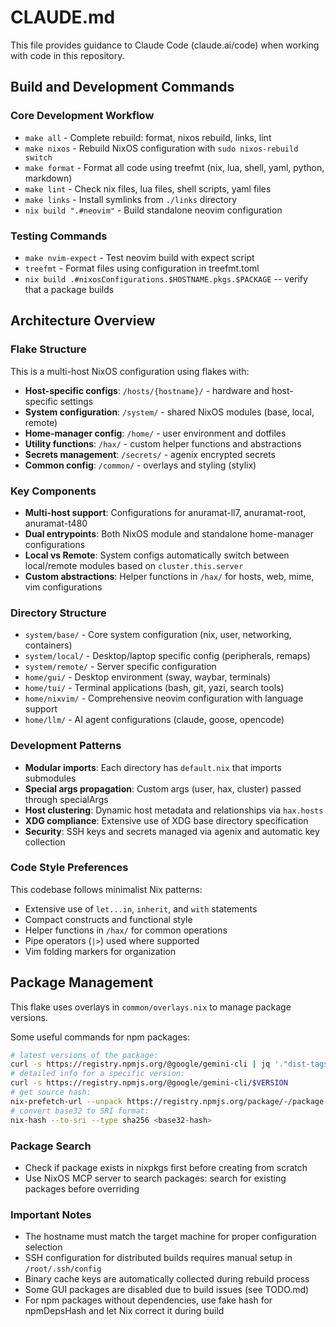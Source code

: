 # CLAUDE.md

This file provides guidance to Claude Code (claude.ai/code) when working with
code in this repository.

## Build and Development Commands

### Core Development Workflow

- `make all` - Complete rebuild: format, nixos rebuild, links, lint
- `make nixos` - Rebuild NixOS configuration with `sudo nixos-rebuild switch`
- `make format` - Format all code using treefmt (nix, lua, shell, yaml, python,
  markdown)
- `make lint` - Check nix files, lua files, shell scripts, yaml files
- `make links` - Install symlinks from `./links` directory
- `nix build ".#neovim"` - Build standalone neovim configuration

### Testing Commands

- `make nvim-expect` - Test neovim build with expect script
- `treefmt` - Format files using configuration in treefmt.toml
- `nix build .#nixosConfigurations.$HOSTNAME.pkgs.$PACKAGE` -- verify that a
  package builds

## Architecture Overview

### Flake Structure

This is a multi-host NixOS configuration using flakes with:

- **Host-specific configs**: `/hosts/{hostname}/` - hardware and host-specific
  settings
- **System configuration**: `/system/` - shared NixOS modules (base, local,
  remote)
- **Home-manager config**: `/home/` - user environment and dotfiles
- **Utility functions**: `/hax/` - custom helper functions and abstractions
- **Secrets management**: `/secrets/` - agenix encrypted secrets
- **Common config**: `/common/` - overlays and styling (stylix)

### Key Components

- **Multi-host support**: Configurations for anuramat-ll7, anuramat-root,
  anuramat-t480
- **Dual entrypoints**: Both NixOS module and standalone home-manager
  configurations
- **Local vs Remote**: System configs automatically switch between local/remote
  modules based on `cluster.this.server`
- **Custom abstractions**: Helper functions in `/hax/` for hosts, web, mime, vim
  configurations

### Directory Structure

- `system/base/` - Core system configuration (nix, user, networking, containers)
- `system/local/` - Desktop/laptop specific config (peripherals, remaps)
- `system/remote/` - Server specific configuration
- `home/gui/` - Desktop environment (sway, waybar, terminals)
- `home/tui/` - Terminal applications (bash, git, yazi, search tools)
- `home/nixvim/` - Comprehensive neovim configuration with language support
- `home/llm/` - AI agent configurations (claude, goose, opencode)

### Development Patterns

- **Modular imports**: Each directory has `default.nix` that imports submodules
- **Special args propagation**: Custom args (user, hax, cluster) passed through
  specialArgs
- **Host clustering**: Dynamic host metadata and relationships via `hax.hosts`
- **XDG compliance**: Extensive use of XDG base directory specification
- **Security**: SSH keys and secrets managed via agenix and automatic key
  collection

### Code Style Preferences

This codebase follows minimalist Nix patterns:

- Extensive use of `let...in`, `inherit`, and `with` statements
- Compact constructs and functional style
- Helper functions in `/hax/` for common operations
- Pipe operators (`|>`) used where supported
- Vim folding markers for organization

## Package Management

This flake uses overlays in `common/overlays.nix` to manage package versions.

Some useful commands for npm packages:

```bash
# latest versions of the package:
curl -s https://registry.npmjs.org/@google/gemini-cli | jq '."dist-tags"'
# detailed info for a specific version:
curl -s https://registry.npmjs.org/@google/gemini-cli/$VERSION
# get source hash:
nix-prefetch-url --unpack https://registry.npmjs.org/package/-/package-version.tgz
# convert base32 to SRI format:
nix-hash --to-sri --type sha256 <base32-hash>
```

### Package Search

- Check if package exists in nixpkgs first before creating from scratch
- Use NixOS MCP server to search packages: search for existing packages before
  overriding

### Important Notes

- The hostname must match the target machine for proper configuration selection
- SSH configuration for distributed builds requires manual setup in
  `/root/.ssh/config`
- Binary cache keys are automatically collected during rebuild process
- Some GUI packages are disabled due to build issues (see TODO.md)
- For npm packages without dependencies, use fake hash for npmDepsHash and let
  Nix correct it during build
